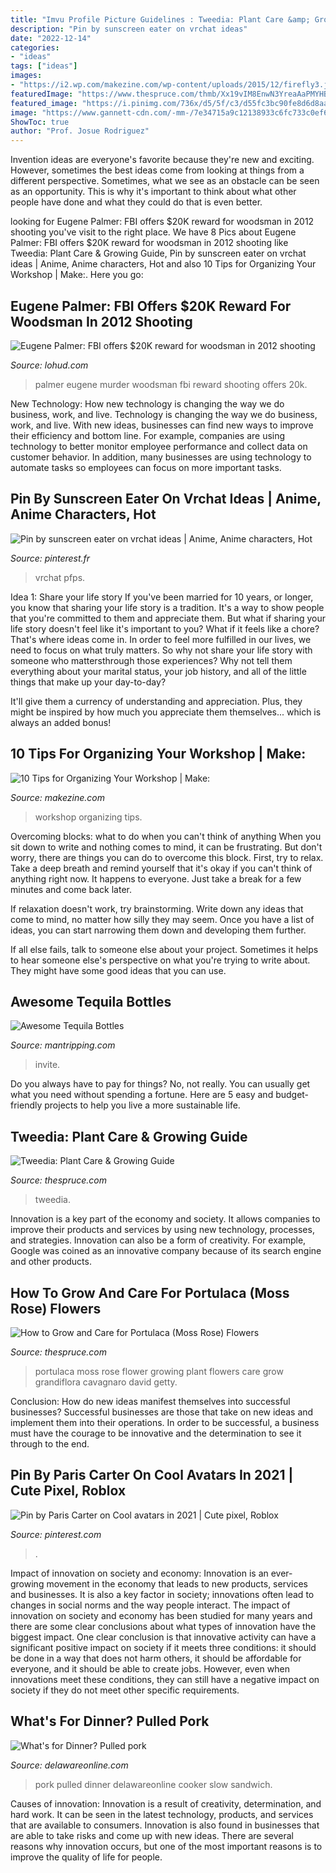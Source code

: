 ```yaml
---
title: "Imvu Profile Picture Guidelines : Tweedia: Plant Care &amp; Growing Guide"
description: "Pin by sunscreen eater on vrchat ideas"
date: "2022-12-14"
categories:
- "ideas"
tags: ["ideas"]
images:
- "https://i2.wp.com/makezine.com/wp-content/uploads/2015/12/firefly3.jpg?fit=600%2C450&amp;ssl=1"
featuredImage: "https://www.thespruce.com/thmb/Xx19vIM8EnwN3YreaAaPMYHBoN0=/4266x2844/filters:fill(auto,1)/GettyImages-1153481545-dc32b80824d8405cb810b2328d7c104d.jpg"
featured_image: "https://i.pinimg.com/736x/d5/5f/c3/d55fc3bc90fe8d6d8aa11a81f8dad1f9.jpg"
image: "https://www.gannett-cdn.com/-mm-/7e34715a9c12138933c6fc733c0ef63bb39c612b/c=118-0-422-405/local/-/media/2017/05/18/Westchester/Westchester/636307296440503371-TJNBrd-09-24-2016-DailyRocklnd-1-A003--2016-09-23-IMG-eugene-palmer-1-1-8GFQPUI3-L888130408-IMG-eugene-palmer-1-1-8GFQPUI3.jpg?width=534&amp;height=712&amp;fit=crop"
ShowToc: true
author: "Prof. Josue Rodriguez"
---
```



Invention ideas are everyone's favorite because they're new and exciting. However, sometimes the best ideas come from looking at things from a different perspective. Sometimes, what we see as an obstacle can be seen as an opportunity. This is why it's important to think about what other people have done and what they could do that is even better.

	

		
looking for Eugene Palmer: FBI offers $20K reward for woodsman in 2012 shooting you've visit to the right place. We have 8 Pics about Eugene Palmer: FBI offers $20K reward for woodsman in 2012 shooting like Tweedia: Plant Care &amp; Growing Guide, Pin by sunscreen eater on vrchat ideas | Anime, Anime characters, Hot and also 10 Tips for Organizing Your Workshop | Make:. Here you go:
		
    
## Eugene Palmer: FBI Offers $20K Reward For Woodsman In 2012 Shooting

<img loading=lazy src="https://www.gannett-cdn.com/-mm-/7e34715a9c12138933c6fc733c0ef63bb39c612b/c=118-0-422-405/local/-/media/2017/05/18/Westchester/Westchester/636307296440503371-TJNBrd-09-24-2016-DailyRocklnd-1-A003--2016-09-23-IMG-eugene-palmer-1-1-8GFQPUI3-L888130408-IMG-eugene-palmer-1-1-8GFQPUI3.jpg?width=534&amp;height=712&amp;fit=crop" onerror="this.onerror=null;this.src='https://tse3.mm.bing.net/th?id=OIP.e_Kh7x95yTM230WcRSve9QHaJ4&amp;pid=15.1';" alt="Eugene Palmer: FBI offers $20K reward for woodsman in 2012 shooting">

_Source: lohud.com_

>palmer eugene murder woodsman fbi reward shooting offers 20k. 

	

New Technology: How new technology is changing the way we do business, work, and live.
Technology is changing the way we do business, work, and live. With new ideas, businesses can find new ways to improve their efficiency and bottom line. For example, companies are using technology to better monitor employee performance and collect data on customer behavior. In addition, many businesses are using technology to automate tasks so employees can focus on more important tasks.

    
## Pin By Sunscreen Eater On Vrchat Ideas | Anime, Anime Characters, Hot

<img loading=lazy src="https://i.pinimg.com/736x/32/49/62/324962209f1e931934dc2eb78e463a47.jpg" onerror="this.onerror=null;this.src='https://tse1.mm.bing.net/th?id=OIP.qlUdQJMurEAMDOhVNmS46AHaHa&amp;pid=15.1';" alt="Pin by sunscreen eater on vrchat ideas | Anime, Anime characters, Hot">

_Source: pinterest.fr_

>vrchat pfps. 

	

Idea 1: Share your life story
If you've been married for 10 years, or longer, you know that sharing your life story is a tradition. It's a way to show people that you're committed to them and appreciate them. But what if sharing your life story doesn't feel like it's important to you? What if it feels like a chore?
That's where ideas come in. In order to feel more fulfilled in our lives, we need to focus on what truly matters. So why not share your life story with someone who mattersthrough those experiences? Why not tell them everything about your marital status, your job history, and all of the little things that make up your day-to-day?

It'll give them a currency of understanding and appreciation. Plus, they might be inspired by how much you appreciate them themselves... which is always an added bonus!

    
## 10 Tips For Organizing Your Workshop | Make:

<img loading=lazy src="https://i2.wp.com/makezine.com/wp-content/uploads/2015/12/firefly3.jpg?fit=600%2C450&amp;ssl=1" onerror="this.onerror=null;this.src='https://tse4.mm.bing.net/th?id=OIP.Eznw0TDg85sfMXKo3P5s7QHaFj&amp;pid=15.1';" alt="10 Tips for Organizing Your Workshop | Make:">

_Source: makezine.com_

>workshop organizing tips. 

	

Overcoming blocks: what to do when you can't think of anything
When you sit down to write and nothing comes to mind, it can be frustrating. But don't worry, there are things you can do to overcome this block.
First, try to relax. Take a deep breath and remind yourself that it's okay if you can't think of anything right now. It happens to everyone. Just take a break for a few minutes and come back later.

If relaxation doesn't work, try brainstorming. Write down any ideas that come to mind, no matter how silly they may seem. Once you have a list of ideas, you can start narrowing them down and developing them further.

If all else fails, talk to someone else about your project. Sometimes it helps to hear someone else's perspective on what you're trying to write about. They might have some good ideas that you can use.

    
## Awesome Tequila Bottles

<img loading=lazy src="https://www.mantripping.com/images/stories/top-10/tequila-bottles/sauza-tequila.jpg" onerror="this.onerror=null;this.src='https://tse2.mm.bing.net/th?id=OIP.OAI2xC3rebM5u6JvhtW1PAAAAA&amp;pid=15.1';" alt="Awesome Tequila Bottles">

_Source: mantripping.com_

>invite. 

	

Do you always have to pay for things? No, not really. You can usually get what you need without spending a fortune. Here are 5 easy and budget-friendly projects to help you live a more sustainable life.

    
## Tweedia: Plant Care &amp; Growing Guide

<img loading=lazy src="https://www.thespruce.com/thmb/Xx19vIM8EnwN3YreaAaPMYHBoN0=/4266x2844/filters:fill(auto,1)/GettyImages-1153481545-dc32b80824d8405cb810b2328d7c104d.jpg" onerror="this.onerror=null;this.src='https://tse3.mm.bing.net/th?id=OIP.5nruLx731ENpgm123EAYkQHaE8&amp;pid=15.1';" alt="Tweedia: Plant Care &amp; Growing Guide">

_Source: thespruce.com_

>tweedia. 

	

Innovation is a key part of the economy and society. It allows companies to improve their products and services by using new technology, processes, and strategies. Innovation can also be a form of creativity. For example, Google was coined as an innovative company because of its search engine and other products.

    
## How To Grow And Care For Portulaca (Moss Rose) Flowers

<img loading=lazy src="https://www.thespruce.com/thmb/xib0I_5VEnbFwG3OetuovAv3YDw=/2093x1432/filters:fill(auto,1)/portulaca-58e83e765f9b58ef7ec46899.jpg" onerror="this.onerror=null;this.src='https://tse1.mm.bing.net/th?id=OIP.Akzse5ayTYc46uuo1LHBjgHaFE&amp;pid=15.1';" alt="How to Grow and Care for Portulaca (Moss Rose) Flowers">

_Source: thespruce.com_

>portulaca moss rose flower growing plant flowers care grow grandiflora cavagnaro david getty. 

	

Conclusion: How do new ideas manifest themselves into successful businesses?
Successful businesses are those that take on new ideas and implement them into their operations. In order to be successful, a business must have the courage to be innovative and the determination to see it through to the end.

    
## Pin By Paris Carter On Cool Avatars In 2021 | Cute Pixel, Roblox

<img loading=lazy src="https://i.pinimg.com/736x/d5/5f/c3/d55fc3bc90fe8d6d8aa11a81f8dad1f9.jpg" onerror="this.onerror=null;this.src='https://tse2.mm.bing.net/th?id=OIP.6p8stZfX4RHEa3_pV6MRFAHaKh&amp;pid=15.1';" alt="Pin by Paris Carter on Cool avatars in 2021 | Cute pixel, Roblox">

_Source: pinterest.com_

>. 

	

Impact of innovation on society and economy:
Innovation is an ever-growing movement in the economy that leads to new products, services and businesses. It is also a key factor in society; innovations often lead to changes in social norms and the way people interact. The impact of innovation on society and economy has been studied for many years and there are some clear conclusions about what types of innovation have the biggest impact. 
One clear conclusion is that innovative activity can have a significant positive impact on society if it meets three conditions: it should be done in a way that does not harm others, it should be affordable for everyone, and it should be able to create jobs. However, even when innovations meet these conditions, they can still have a negative impact on society if they do not meet other specific requirements.

    
## What&#039;s For Dinner? Pulled Pork

<img loading=lazy src="https://www.gannett-cdn.com/-mm-/0888e91b468f084d1834edd12bc29fca0cffb5e0/c=0-118-1415-2005/local/-/media/Wilmington/2014/05/22/470966265.jpg?width=534&amp;height=712&amp;fit=crop" onerror="this.onerror=null;this.src='https://tse4.mm.bing.net/th?id=OIP.4McX51k0fyxlQFKxE2zzYQHaJ4&amp;pid=15.1';" alt="What&#039;s for Dinner? Pulled pork">

_Source: delawareonline.com_

>pork pulled dinner delawareonline cooker slow sandwich. 

	

Causes of innovation:
Innovation is a result of creativity, determination, and hard work. It can be seen in the latest technology, products, and services that are available to consumers. Innovation is also found in businesses that are able to take risks and come up with new ideas. There are several reasons why innovation occurs, but one of the most important reasons is to improve the quality of life for people.

